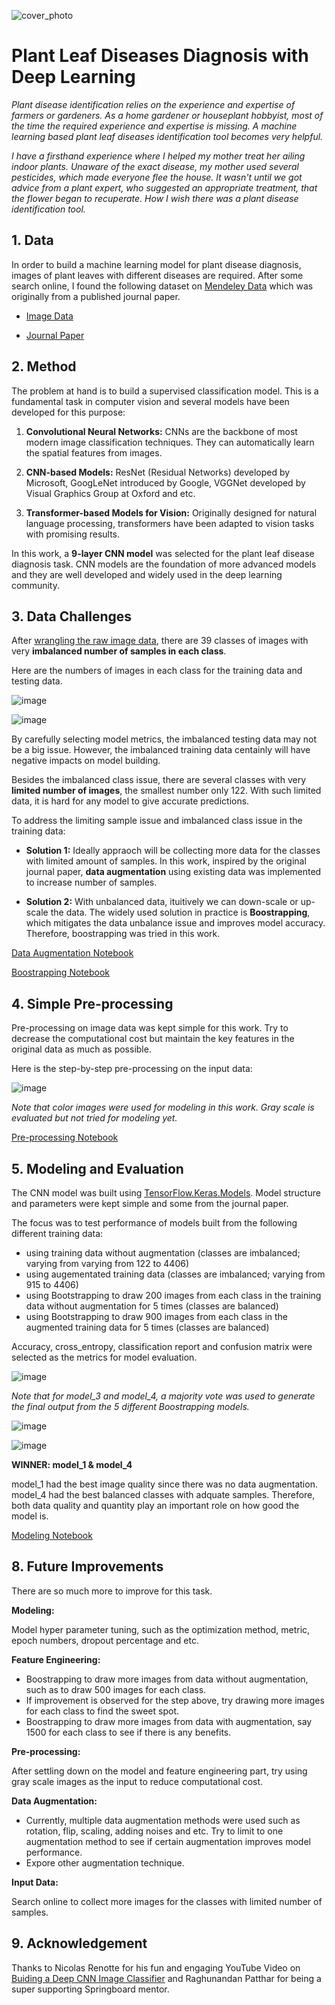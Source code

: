 ![cover_photo](https://hips.hearstapps.com/hmg-prod/images/indoor-plants-1-64f051a37d451.jpg?crop=1xw:0.9xh;center,top&resize=1200:*)
# Plant Leaf Diseases Diagnosis with Deep Learning

*Plant disease identification relies on the experience and expertise of farmers or gardeners. As a home gardener or houseplant hobbyist, most of the time the required experience and expertise is missing. A machine learning based plant leaf diseases identification tool becomes very helpful.*

*I have a firsthand experience where I helped my mother treat her ailing indoor plants. Unaware of the exact disease, my mother used several pesticides, which made everyone flee the house. It wasn't until we got advice from a plant expert, who suggested an appropriate treatment, that the flower began to recuperate. How I wish there was a plant disease identification tool.*

## 1. Data

In order to build a machine learning model for plant disease diagnosis, images of plant leaves with different diseases are required. After some search online, I found the following dataset on [Mendeley Data](https://data.mendeley.com/research-data/?) which was originally from a published journal paper.

* [Image Data](https://data.mendeley.com/datasets/tywbtsjrjv/1)

* [Journal Paper](https://www.sciencedirect.com/science/article/abs/pii/S0045790619300023?via%3Dihub)

## 2. Method

The problem at hand is to build a supervised classification model. This is a fundamental task in computer vision and several models have been developed for this purpose:

1. **Convolutional Neural Networks:** CNNs are the backbone of most modern image classification techniques. They can automatically learn the spatial features from images.

2. **CNN-based Models:** ResNet (Residual Networks) developed by Microsoft, GoogLeNet introduced by Google, VGGNet developed by Visual Graphics Group at Oxford and etc.

3. **Transformer-based Models for Vision:** Originally designed for natural language processing, transformers have been adapted to vision tasks with promising results.

In this work, a **9-layer CNN model** was selected for the plant leaf disease diagnosis task. CNN models are the foundation of more advanced models and they are well developed and widely used in the deep learning community. 

## 3. Data Challenges

After [wrangling the raw image data](https://github.com/wangtuguahhh/Capstone_2/blob/c367d1c0ef0730e7326bac6507f3ec7a4319484d/notebook/Capstone2_01_Data_Wrangling.ipynb), there are 39 classes of images with very **imbalanced number of samples in each class**. 

Here are the numbers of images in each class for the training data and testing data.

![image](https://github.com/wangtuguahhh/Capstone_2/assets/130683390/6ad33ab4-35af-43a9-adee-5d895a9d5549)

![image](https://github.com/wangtuguahhh/Capstone_2/assets/130683390/27582da8-5c1f-4cb0-b701-c1607478e387)

By carefully selecting model metrics, the imbalanced testing data may not be a big issue. However, the imbalanced training data centainly will have negative impacts on model building.

Besides the imbalanced class issue, there are several classes with very **limited number of images**, the smallest number only 122. With such limited data, it is hard for any model to give accurate predictions.

To address the limiting sample issue and imbalanced class issue in the training data:
* **Solution 1:** Ideally appraoch will be collecting more data for the classes with limited amount of samples. In this work, inspired by the original journal paper, **data augmentation** using existing data was implemented to increase number of samples.

* **Solution 2:** With unbalanced data, ituitively we can down-scale or up-scale the data. The widely used solution in practice is **Boostrapping**, which mitigates the data unbalance issue and improves model accuracy. Therefore, boostrapping was tried in this work. 

[Data Augmentation Notebook](https://github.com/wangtuguahhh/Capstone_2/blob/c367d1c0ef0730e7326bac6507f3ec7a4319484d/notebook/Capstone2_01_Data_Wrangling.ipynb)

[Boostrapping Notebook](https://github.com/wangtuguahhh/Capstone_2/blob/c367d1c0ef0730e7326bac6507f3ec7a4319484d/notebook/Capstone2_03_Feature_Engineering.ipynb)

## 4. Simple Pre-processing

Pre-processing on image data was kept simple for this work. Try to decrease the computational cost but maintain the key features in the original data as much as possible.

Here is the step-by-step pre-processing on the input data:

![image](https://github.com/wangtuguahhh/Capstone_2/assets/130683390/0e9f2bdf-2109-4f67-ab8d-be8b8f61e7c3)

*Note that color images were used for modeling in this work. Gray scale is evaluated but not tried for modeling yet.*

[Pre-processing Notebook](https://github.com/wangtuguahhh/Capstone_2/blob/c367d1c0ef0730e7326bac6507f3ec7a4319484d/notebook/Capstone2_02_Data_Preprocessing_EDA.ipynb)

## 5. Modeling and Evaluation

The CNN model was built using [TensorFlow.Keras.Models](https://www.tensorflow.org/api_docs/python/tf/keras/Sequential). Model structure and parameters were kept simple and some from the journal paper. 

The focus was to test performance of models built from the following different training data:
* using training data without augmentation (classes are imbalanced; varying from varying from 122 to 4406)
* using augementated training data (classes are imbalanced; varying from 915 to 4406)
* using Bootstrapping to draw 200 images from each class in the training data without augmentation for 5 times (classes are balanced)
* using Bootstrapping to draw 900 images from each class in the augmented training data for 5 times (classes are balanced)

Accuracy, cross_entropy, classification report and confusion matrix were selected as the metrics for model evaluation.

![image](https://github.com/wangtuguahhh/Capstone_2/assets/130683390/04ceb56b-48cf-4c4f-9b41-a74ab6fb091d)

*Note that for model_3 and model_4, a majority vote was used to generate the final output from the 5 different Boostrapping models.*

![image](https://github.com/wangtuguahhh/Capstone_2/assets/130683390/836ffe05-2be7-4395-b107-d4bb01fa63d3)

![image](https://github.com/wangtuguahhh/Capstone_2/assets/130683390/c6a88b2b-9a40-4ebc-9b27-9042b11b0fa0)

**WINNER: model_1 & model_4**

model_1 had the best image quality since there was no data augmentation. model_4 had the best balanced classes with adquate samples. Therefore, both data quality and quantity play an important role on how good the model is.

[Modeling Notebook](https://github.com/wangtuguahhh/Capstone_2/blob/c367d1c0ef0730e7326bac6507f3ec7a4319484d/notebook/Capstone2_04_Modeling.ipynb)


## 8. Future Improvements

There are so much more to improve for this task. 

**Modeling:**

Model hyper parameter tuning, such as the optimization method, metric, epoch numbers, dropout percentage and etc.

**Feature Engineering:**

* Boostrapping to draw more images from data without augmentation, such as to draw 500 images for each class.
* If improvement is observed for the step above, try drawing more images for each class to find the sweet spot.
* Boostrapping to draw more images from data with augmentation, say 1500 for each class to see if there is any benefits.

**Pre-processing:**

After settling down on the model and feature engineering part, try using gray scale images as the input to reduce computational cost.

**Data Augmentation:**

* Currently, multiple data augmentation methods were used such as rotation, flip, scaling, adding noises and etc. Try to limit to one augmentation method to see if certain augmentation improves model performance.
* Expore other augmentation technique.

**Input Data:**

Search online to collect more images for the classes with limited number of samples.

## 9. Acknowledgement

Thanks to Nicolas Renotte for his fun and engaging YouTube Video on [Buiding a Deep CNN Image Classifier](https://youtu.be/jztwpsIzEGc?si=jloqKAHLX2557qRR) and Raghunandan Patthar for being a super supporting Springboard mentor.





